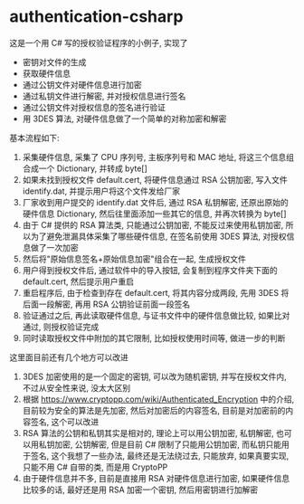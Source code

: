# authentication-csharp

这是一个用 C# 写的授权验证程序的小例子, 实现了

* 密钥对文件的生成
* 获取硬件信息
* 通过公钥文件对硬件信息进行加密
* 通过私钥文件进行解密, 并对授权信息进行签名
* 通过公钥文件对授权信息的签名进行验证
* 用 3DES 算法, 对硬件信息做了一个简单的对称加密和解密

基本流程如下:

1. 采集硬件信息, 采集了 CPU 序列号, 主板序列号和 MAC 地址, 将这三个信息组合成一个 Dictionary, 并转成 byte[]
2. 如果未找到授权文件 default.cert, 将硬件信息通过 RSA 公钥加密, 写入文件 identify.dat, 并提示用户将这个文件发给厂家
3. 厂家收到用户提交的 identify.dat 文件后, 通过 RSA 私钥解密, 还原出原始的硬件信息 Dictionary, 然后往里面添加一些其它的信息, 并再次转换为 byte[]
4. 由于 C# 提供的 RSA 算法类, 只能通过公钥加密, 不能反过来使用私钥加密, 所以为了避免泄漏具体采集了哪些硬件信息, 在签名前使用 3DES 算法, 对授权信息做了一次加密
5. 然后将"原始信息签名+原始信息加密"组合在一起, 生成授权文件
6. 用户得到授权文件后, 通过软件中的导入按钮, 会复制到程序文件夹下面的 default.cert, 然后提示用户重启
7. 重启程序后, 由于检查到存在 default.cert, 将其内容分成两段, 先用 3DES 将后面一段解密, 再用 RSA 公钥验证前面一段签名
8. 验证通过之后, 再此读取硬件信息, 与证书文件中的硬件信息做比较, 如果比对通过, 则授权验证完成
9. 同时读取授权文件中附加的其它限制, 比如授权使用时间等, 做进一步的判断

这里面目前还有几个地方可以改进

1. 3DES 加密使用的是一个固定的密钥, 可以改为随机密钥, 并写在授权文件内, 不过从安全性来说, 没太大区别
2. 根据 https://www.cryptopp.com/wiki/Authenticated_Encryption 中的介绍, 目前较为安全的算法是先加密, 然后对加密后的内容签名, 目前是对加密前的内容签名, 这个可以改进
3. RSA 算法的公钥和私钥其实是相对的, 理论上可以用公钥加密, 私钥解密, 也可以用私钥加密, 公钥解密, 但是目前 C# 限制了只能用公钥加密, 而私钥只能用于签名, 这个我想了一些办法, 最终还是无法绕过去, 只能放弃, 如果真要实现, 只能不用 C# 自带的类, 而是用 CryptoPP
4. 由于硬件信息并不多, 目前是直接用 RSA 对硬件信息进行加密, 如果硬件信息比较多的话, 最好还是用 RSA 加密一个密钥, 然后用密钥进行加解密
